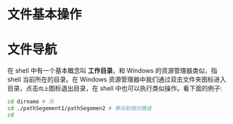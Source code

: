 # 文件基本操作

# 文件导航

在 shell 中有一个基本概念叫 **工作目录**，和 Windows 的资源管理器类似，指 shell 当前所在的目录。在 Windows 资源管理器中我们通过双击文件夹图标进入目录，点击`向上`图标退出目录，在 shell 中也可以执行类似操作。看下面的例子:

```bash
cd dirname # 将
cd ./pathSegement1/pathSegemen2 # 移动到相对路径
cd 
```